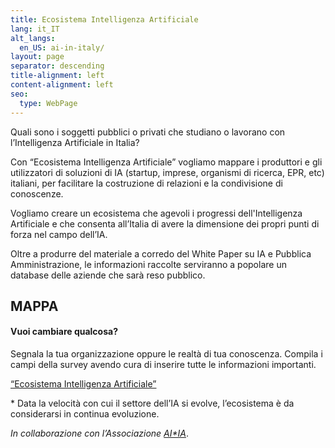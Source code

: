 ```yaml
---
title: Ecosistema Intelligenza Artificiale
lang: it_IT
alt_langs:
  en_US: ai-in-italy/
layout: page
separator: descending
title-alignment: left
content-alignment: left
seo:
  type: WebPage
---
```

Quali sono i soggetti pubblici o privati che studiano o lavorano con l’Intelligenza Artificiale in Italia?

Con “Ecosistema Intelligenza Artificiale” vogliamo mappare i produttori e gli utilizzatori di soluzioni di IA (startup, imprese, organismi di ricerca, EPR, etc) italiani, per facilitare la costruzione di relazioni e la condivisione di conoscenze.

Vogliamo creare un ecosistema che agevoli i progressi dell'Intelligenza Artificiale e che consenta all’Italia di avere la dimensione dei propri punti di forza nel campo dell’IA.

Oltre a produrre del materiale a corredo del White Paper su IA e Pubblica Amministrazione, le informazioni raccolte serviranno a popolare un database delle aziende che sarà reso pubblico.

## MAPPA

#### Vuoi cambiare qualcosa?

Segnala la tua organizzazione oppure le realtà di tua conoscenza. Compila i campi della survey avendo cura di inserire tutte le informazioni importanti.

[“Ecosistema Intelligenza Artificiale”](https://docs.google.com/forms/d/e/1FAIpQLSe5CeEfvCPvlx6dOg36vEp5cF2D7nNb0JagA_tQ4PZwUQknGQ/viewform)

\* Data la velocità con cui il settore dell’IA si evolve, l’ecosistema è da considerarsi in continua evoluzione.

*In collaborazione con l’Associazione* [_AI*IA_](http://www.aixia.it/avvisi-dellassociazione/italianaiecosystembyregion).

